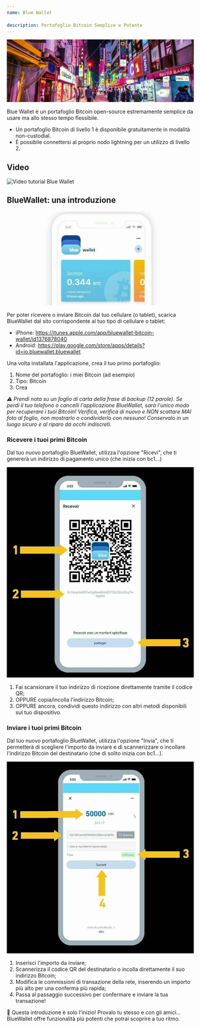 ```yaml
---
name: Blue Wallet

description: Portafoglio Bitcoin Semplice e Potente
---
```


![cover](assets/cover.jpeg)

Blue Wallet è un portafoglio Bitcoin open-source estremamente semplice da usare ma allo stesso tempo flessibile.

- Un portafoglio Bitcoin di livello 1 è disponibile gratuitamente in modalità non-custodial.
- È possibile connettersi al proprio nodo lightning per un utilizzo di livello 2.

## Video

![Video tutorial Blue Wallet](https://www.youtube.com/watch?v=UCAtFgkdJtM)

## BlueWallet: una introduzione

![image](assets/1.jpeg)

Per poter ricevere o inviare Bitcoin dal tuo cellulare (o tablet), scarica BlueWallet dal sito corrispondente al tuo tipo di cellulare o tablet:

- iPhone: https://itunes.apple.com/app/bluewallet-bitcoin-wallet/id1376878040
- Android: https://play.google.com/store/apps/details?id=io.bluewallet.bluewallet

Una volta installata l'applicazione, crea il tuo primo portafoglio:

1. Nome del portafoglio: i miei Bitcoin (ad esempio)
2. Tipo: Bitcoin
3. Crea

_⚠️ Prendi nota su un foglio di carta della frase di backup (12 parole). Se perdi il tuo telefono o cancelli l'applicazione BlueWallet, sarà l'unico modo per recuperare i tuoi Bitcoin! Verifica, verifica di nuovo e NON scattare MAI foto al foglio, non mostrarlo o condividerlo con nessuno! Conservalo in un luogo sicuro e al riparo da occhi indiscreti._

### Ricevere i tuoi primi Bitcoin

Dal tuo nuovo portafoglio BlueWallet, utilizza l'opzione "Ricevi", che ti genererà un indirizzo di pagamento unico (che inizia con bc1...)

![image](assets/2.jpeg)

1. Fai scansionare il tuo indirizzo di ricezione direttamente tramite il codice QR;
2. OPPURE copia/incolla l'indirizzo Bitcoin;
3. OPPURE ancora, condividi questo indirizzo con altri metodi disponibili sul tuo dispositivo.

### Inviare i tuoi primi Bitcoin

Dal tuo nuovo portafoglio BlueWallet, utilizza l'opzione "Invia", che ti permetterà di scegliere l'importo da inviare e di scannerizzare o incollare l'indirizzo Bitcoin del destinatario (che di solito inizia con bc1...).

![image](assets/3.jpeg)

1. Inserisci l'importo da inviare;
2. Scannerizza il codice QR del destinatario o incolla direttamente il suo indirizzo Bitcoin;
3. Modifica le commissioni di transazione della rete, inserendo un importo più alto per una conferma più rapida;
4. Passa al passaggio successivo per confermare e inviare la tua transazione!

🥇 Questa introduzione è solo l'inizio! Provalo tu stesso e con gli amici... BlueWallet offre funzionalità più potenti che potrai scoprire a tuo ritmo.
